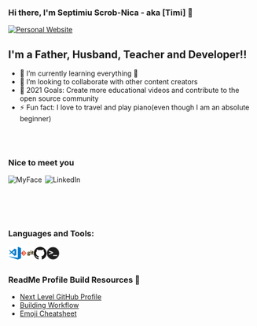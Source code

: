 ### Hi there, I'm Septimiu Scrob-Nica - aka [Timi] 👋


[![Personal Website](https://miro.medium.com/max/796/1*WY7ELhXIVxbGlUwmhA1PSw.jpeg)](https://github.com/SSeptimiu)


## I'm a Father, Husband, Teacher and Developer!!

- 🌱 I’m currently learning everything 🤣
- 👯 I’m looking to collaborate with other content creators
- 🥅 2021 Goals: Create more educational videos and contribute to the open source community
- ⚡ Fun fact: I love to travel and play piano(even though I am an absolute beginner)

<br /><br />
### Nice to meet you

[<img align="left" alt="MyFace" width="75px" src="https://static.wixstatic.com/media/04932f_3339bfca1cd94738bfc10f13d383cbe9~mv2_d_2483_2965_s_4_2.jpg/v1/fill/w_350,h_371,al_c,q_80,usm_0.66_1.00_0.01/DSCF7087_2_edited.webp" />][PersonalWebsite]

[<img align="left" alt="LinkedIn" width="75px" src="https://www.basicthinking.de/blog/wp-content/uploads/2018/03/linkedin-pixabay-com-illustrade.png" />][linkedin]

<br />
<br />
<br />
<br />
<br />

### Languages and Tools:

[<img align="left" alt="Visual Studio Code" width="26px" src="https://raw.githubusercontent.com/github/explore/80688e429a7d4ef2fca1e82350fe8e3517d3494d/topics/visual-studio-code/visual-studio-code.png" />][VSCode]
[<img align="left" alt="Git" width="26px" src="https://raw.githubusercontent.com/github/explore/80688e429a7d4ef2fca1e82350fe8e3517d3494d/topics/git/git.png" />][GitRepo]
[<img align="left" alt="GitHub" width="26px" src="https://raw.githubusercontent.com/github/explore/78df643247d429f6cc873026c0622819ad797942/topics/github/github.png" />][Git]
[<img align="left" alt="Terminal" width="26px" src="https://raw.githubusercontent.com/github/explore/80688e429a7d4ef2fca1e82350fe8e3517d3494d/topics/terminal/terminal.png" />][Terminal]

<br />
<br />


### ReadMe Profile Build Resources :construction:
 - [Next Level GitHub Profile](https://www.youtube.com/watch?v=ECuqb5Tv9qI&t=614s)
 - [Building Workflow](https://github.com/gautamkrishnar/blog-post-workflow)
 - [Emoji Cheatsheet](https://github.com/ikatyang/emoji-cheat-sheet/blob/master/README.md)



</details>

[Git]: https://github.com/
[GitRepo]: https://git-scm.com/book/en/v2/Git-Basics-Getting-a-Git-Repository
[Terminal]: https://www.ionos.com/digitalguide/server/configuration/linux-commands-an-overview-of-terminal-commands/
[PersonalWebSite]: https://scrobseptimiu.wixsite.com/online-resume
[youtube]: https://www.youtube.com/channel/UC469QALxjqwTv7zOkstel-A/
[instagram]: https://instagram.com/
[linkedin]: https://www.linkedin.com/in/scrob-nica-septimiu/?locale=de_DE
[VSCode]: https://code.visualstudio.com/

